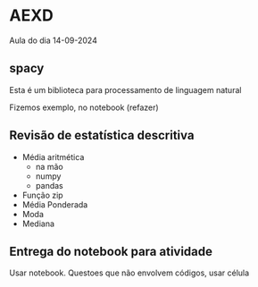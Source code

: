 # AEXD
Aula do dia 14-09-2024

## spacy
Esta é um biblioteca para processamento de linguagem natural 

Fizemos exemplo, no notebook (refazer)

## Revisão de estatística descritiva
- Média aritmética
  - na mão
  - numpy
  - pandas
- Função zip
- Média Ponderada
- Moda
- Mediana
## Entrega do notebook para atividade

Usar notebook. Questoes que não envolvem códigos, usar célula 
